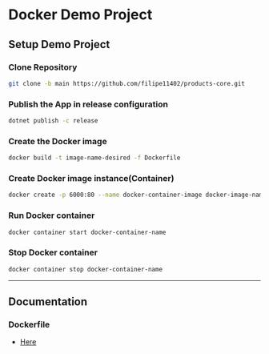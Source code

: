 # Docker Demo Project

## Setup Demo Project
### Clone Repository
```sh
git clone -b main https://github.com/filipe11402/products-core.git
```

### Publish the App in release configuration
```sh
dotnet publish -c release
```
### Create the Docker image
```sh
docker build -t image-name-desired -f Dockerfile
```
### Create Docker image instance(Container)
```sh
docker create -p 6000:80 --name docker-container-image docker-image-name
```
### Run Docker container
```sh
docker container start docker-container-name
```
### Stop Docker container
```sh
docker container stop docker-container-name
```
---
## Documentation
### Dockerfile
- [Here](https://github.com/filipe11402/products-core/blob/main/Dockerfile)
